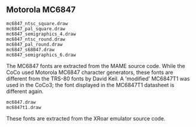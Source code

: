 Motorola MC6847
---------------

    mc6847_ntsc_square.draw
    mc6847_pal_square.draw
    mc6847_semigraphics_4.draw
    mc6847_ntsc_round.draw
    mc6847_pal_round.draw
    mc6847_s68047.draw
    mc6847_semigraphics_6.draw  

The MC6847 fonts are extracted from the MAME source code. While the CoCo used Motorola MC6847 character generators, these fonts are different from the TRS-80 
fonts by David Keil. A 'modified' MC6847T1 was used in the CoCo3; the font displayed in the MC6847T1 datasheet is different again.

    mc6847.draw
    mc6847t1.draw

These fonts are extracted from the XRoar emulator source code.
